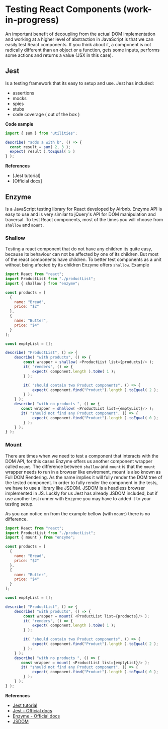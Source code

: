 # Testing React Components (work-in-progress)
An important benefit of decoupling from the actual DOM implementation and working at a higher level of abstraction in JavaScript is that we can easily test React components. If you think about it, a component is not radically different than an object or a function, gets some inputs, performs some actions and returns a value (JSX in this case). 

## Jest
Is a testing framework that its easy to setup and use.
Jest has included:
* assertions
* mocks
* spies
* stubs
* code coverage ( out of the box )

**Code sample**
```javascript
import { sum } from "utilities";

describe( "adds a with b", () => {
  const result = sum( 2, 3 );
  expect( result ).toEqual( 5 )
} );
```

**References**
* [Jest tutorial]
* [Official docs]

## Enzyme
Is a JavaScript testing library for React developed by Airbnb. Enzyme API is easy to use and is very similar to jQuery's API for DOM manipulation and traversal.
To test React components, most of the times you will choose from `shallow` and `mount`.

### Shallow
Testing a react component that do not have any children its quite easy, because its behaviour can not be affected by one of its children. But most of the react components have children. To better test components as a unit without being afected by its children Enzyme offers `shallow`.
Example
```javascript
import React from "react";
import ProductList from "./productList";
import { shallow } from "enzyme";

const products = [
  {
    name: "Bread",
    price: "$2"
  },
  {
    name: "Butter",
    price: "$4"
  }
];

const emptyList = [];

describe( "ProductList", () => {
    describe( "with products", () => {
        const wrapper = shallow( <ProductList list={products}/> );
        it( "renders", () => {
            expect( component.length ).toBe( 1 );
        } );

        it( "should contain two Product components", () => {
            expect( component.find("Product").length ).toEqual( 2 );
        } );
    } );
    describe( "with no products ", () => {
       const wrapper = shallow( <ProductList list={emptyList}/> );
       it( "should not find any Product component", () => {
            expect( component.find("Product").length ).toEqual( 0 );
        } );
    } );
} );
```

### Mount
There are times when we need to test a component that interacts with the DOM API, for this cases Enzyme offers us another component wrapper called `mount`. The difference between `shallow` and `mount` is that the `mount` wrapper needs to run in a browser like enviroment, mount is also known as Full DOM Rendering. As the name implies it will fully render the DOM tree of the tested component. In order to fully render the component in the tests, we have to use a library like JSDOM. JSDOM is a headless browser implemented in JS.
Luckly for us Jest has already JSDOM included, but if use another test runner with Enzyme you may have to added it to your testing setup.

As you can notice on from the example bellow (with `mount`) there is no difference.

```javascript
import React from "react";
import ProductList from "./productList";
import { mount } from "enzyme";

const products = [
  {
    name: "Bread",
    price: "$2"
  },
  {
    name: "Butter",
    price: "$4"
  }
];

const emptyList = [];

describe( "ProductList", () => {
    describe( "with products", () => {
        const wrapper = mount( <ProductList list={products}/> );
        it( "renders", () => {
            expect( component.length ).toBe( 1 );
        } );

        it( "should contain two Product components", () => {
            expect( component.find("Product").length ).toEqual( 2 );
        } );
    } );
    describe( "with no products ", () => {
       const wrapper = mount( <ProductList list={emptyList}/> );
       it( "should not find any Product component", () => {
            expect( component.find("Product").length ).toEqual( 0 );
        } );
    } );
} );
```


**References**
* [Jest tutorial](https://flaviocopes.com/jest/)
* [Jest - Official docs](https://jestjs.io/)
* [Enzyme - Official docs](https://airbnb.io/enzyme/)
* [JSDOM](https://github.com/jsdom/jsdom)
